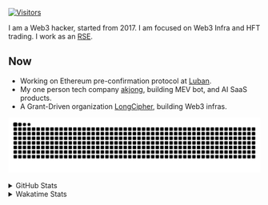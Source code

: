 <!-- markdownlint-disable MD041 MD010 MD033 -->
[![Visitors](https://api.visitorbadge.io/api/daily?path=Akagi201%2FAkagi201&label=Visitors%20Today&countColor=%2337d67a)](https://visitorbadge.io/status?path=Akagi201%2FAkagi201)

I am a Web3 hacker, started from 2017. I am focused on Web3 Infra and HFT trading.
I work as an [RSE](https://us-rse.org/about/what-is-an-rse/).

## Now

* Working on Ethereum pre-confirmation protocol at [Luban](https://github.com/lu-bann).
* My one person tech company [akjong](https://github.com/akjong), building MEV bot, and AI SaaS products.
* A Grant-Driven organization [LongCipher](https://github.com/longcipher), building Web3 infras.

[![github contribution grid snake animation](https://raw.githubusercontent.com/Akagi201/Akagi201/output/github-contribution-grid-snake.svg#gh-light-mode-only)](https://github.com/Akagi201)

<details>
<summary>GitHub Stats</summary>
  <a href="https://github.com/Akagi201"><img alt="Profile Detail" src="https://raw.githubusercontent.com/Akagi201/Akagi201/master/profile-summary-card-output/dracula/0-profile-details.svg" /></a>
  <a href="https://github.com/Akagi201"><img alt="Github Stats" src="https://raw.githubusercontent.com/Akagi201/Akagi201/master/profile-summary-card-output/dracula/3-stats.svg" /></a>
  <a href="https://github.com/Akagi201"><img alt="Lang By Commits" src="https://raw.githubusercontent.com/Akagi201/Akagi201/master/profile-summary-card-output/dracula/2-most-commit-language.svg" /></a>
</details>

<details>
<summary>Wakatime Stats</summary>
<br>

<!--START_SECTION:waka-->

```txt
From: 18 February 2025 - To: 25 February 2025

Total Time: 30 hrs 35 mins

Other              16 hrs 32 mins  █████████████▓░░░░░░░░░░░   54.05 %
Rust               5 hrs 6 mins    ████▒░░░░░░░░░░░░░░░░░░░░   16.68 %
TOML               2 hrs 43 mins   ██▒░░░░░░░░░░░░░░░░░░░░░░   08.89 %
sh                 2 hrs 22 mins   ██░░░░░░░░░░░░░░░░░░░░░░░   07.78 %
Python             1 hr 6 mins     █░░░░░░░░░░░░░░░░░░░░░░░░   03.64 %
Markdown           33 mins         ▒░░░░░░░░░░░░░░░░░░░░░░░░   01.84 %
Git Config         28 mins         ▒░░░░░░░░░░░░░░░░░░░░░░░░   01.55 %
YAML               21 mins         ▒░░░░░░░░░░░░░░░░░░░░░░░░   01.19 %
XML                20 mins         ▒░░░░░░░░░░░░░░░░░░░░░░░░   01.12 %
Just               11 mins         ░░░░░░░░░░░░░░░░░░░░░░░░░   00.64 %
```

<!--END_SECTION:waka-->

</details>
